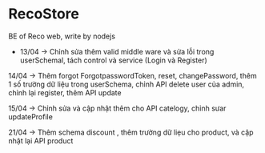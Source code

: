 # RecoStore

BE of Reco web, write by nodejs

- 13/04 -> Chỉnh sửa thêm valid middle ware và sửa lỗi trong userSchemal, tách control và service (Login và Register)

14/04 -> Thêm forgot ForgotpasswordToken, reset, changePassword, thêm 1 số trường dữ liệu trong userSchema, chỉnh API delete user của admin, chỉnh lại register, thêm API update

15/04 -> Chỉnh sửa và cập nhật thêm cho API catelogy, chỉnh sưar updateProfile

21/04 -> Thêm schema discount , thêm trường dữ liẹu cho product, và cập nhật lại API product
